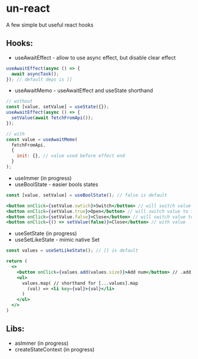 # un-react
A few simple but useful react hooks

## Hooks:

- useAwaitEffect - allow to use async effect, but disable clear effect
```js
useAwaitEffect(async () => {
  await asyncTask();
}); // default deps is []
```
- useAwaitMemo - useAwaitEffect and useState shorthand
```js
// without
const [value, setValue] = useState({});
useAwaitEffect(async () => {
  setValue(await fetchFromApi());
});

// with
const value = useAwaitMemo(
  fetchFromApi,
  {
    init: {}, // value used before effect end
  }
);
```
- useImmer (in progress)
- useBoolState - easier bools states
```jsx
const [value, setValue] = useBoolState(); // false is default

<button onClick={setValue.swtich}>Switch</button> // will switch value
<button onClick={setValue.true}>Open</button> // will switch value to true
<button onClick={setValue.false}>Close</button> // will switch value to false
<button onClick={() => setValue(false)}>Close</button> // with value

```
- useSetState (in progress)
- useSetLikeState - mimic native Set
```jsx
const values = useSetLikeState(); // [] is default

return (
  <>
    <button onClick={values.add(values.size)}>Add num</button> // .add will triger rerender
    <ul>
      values.map( // shorthand for [...values].map
        (val) => <li key={val}>{val}</li>
      )
    </ul>
  </>
)
```

## Libs:
- asImmer (in progress)
- createStateContext (in progress)
